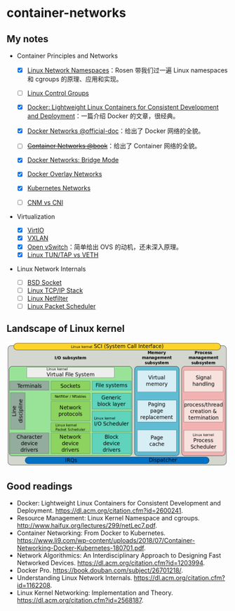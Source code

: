 # container-networks

## My notes

- Container Principles and Networks
  - [x] [Linux Network Namespaces](linux-netns.md)：Rosen 带我们过一遍 Linux namespaces 和 cgroups 的原理、应用和实现。
  - [ ] [Linux Control Groups](linux-cgroups.md)


  - [x] [Docker: Lightweight Linux Containers for Consistent Development and Deployment](docker-intro.md)：一篇介绍 Docker 的文章，很经典。
  - [x] [Docker Networks @official-doc](docker-networks.md)：给出了 Docker 网络的全貌。
  - [ ] [~~Container Networks @book~~](container-networks.md)：给出了 Container 网络的全貌。
  - [x] [Docker Networks: Bridge Mode](docker-bridge.md)
  - [x] [Docker Overlay Networks](docker-overlay-networks.md)
  - [x] [Kubernetes Networks](k8s-networks.md)
  - [ ] [CNM vs CNI](cnm-vs-cni.md)
- Virtualization

  - [x] [VirtIO](virtio.md)
  - [x] [VXLAN](vxlan.md)
  - [x] [Open vSwitch](ovs.md)：简单给出 OVS 的动机，还未深入原理。
  - [x] [Linux TUN/TAP vs VETH](tuntap-vs-veth.md)

- Linux Network Internals

  - [ ] [BSD Socket](bsd-socket.md)
  - [ ] [Linux TCP/IP Stack](linux-tcpip-stack.md)
  - [ ] [Linux Netfilter](linux-netfilter.md)
  - [ ] [Linux Packet Scheduler](linux-pkt-scheduler.md)

## Landscape of Linux kernel

![img](assets/1024px-Simplified_Structure_of_the_Linux_Kernel.svg.png)

## Good readings

- Docker: Lightweight Linux Containers for Consistent Development and Deployment. https://dl.acm.org/citation.cfm?id=2600241.
- Resource Management: Linux Kernel Namespace and cgroups. http://www.haifux.org/lectures/299/netLec7.pdf.
- Container Networking: From Docker to Kubernetes. https://www.li9.com/wp-content/uploads/2018/07/Container-Networking-Docker-Kubernetes-180701.pdf.
- Network Algorithmics: An Interdisciplinary Approach to Designing Fast Networked Devices. https://dl.acm.org/citation.cfm?id=1203994.
- Docker Pro. https://book.douban.com/subject/26701218/.
- Understanding Linux Network Internals. https://dl.acm.org/citation.cfm?id=1162208.
- Linux Kernel Networking: Implementation and Theory. <https://dl.acm.org/citation.cfm?id=2568187>.